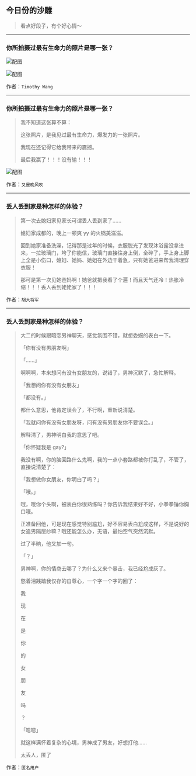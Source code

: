 ## 今日份的沙雕

> 看点好段子，有个好心情～


 
---

### 你所拍摄过最有生命力的照片是哪一张？

> 



![配图](http://pic4.zhimg.com/70/v2-881bd7be4c273ba1d53874bc05270f73_b.jpg)



![配图](http://pic4.zhimg.com/70/v2-d1533011bf018f22cc5966bde664b2ab_b.jpg)


作者：`Timothy Wang`

---

### 你所拍摄过最有生命力的照片是哪一张？

> 我不知道这张算不算：
> 
> 这张照片，是我见过最有生命力，爆发力的一张照片。
> 
> 我现在还记得它给我带来的震撼。
> 
> 最后我赢了！！！没有输！！！



![配图](http://pic3.zhimg.com/70/v2-a23a25ab3df43d4ce87c32aabb6822ee_b.jpg)


作者：`又是晚风吹`

---

### 丢人丢到家是种怎样的体验？

> 第一次去媳妇家见家长可谓丢人丢到家了……
> 
> 媳妇家成都的，晚上一顿爽 yy 的火锅美滋滋。
> 
> 回到她家准备洗澡，记得那是过年的时候，衣服脱光了发现沐浴露没拿进来，一拉玻璃门，垮了你能信，玻璃门直接往身上倒，全碎了，手上身上脚上全是小伤口，媳妇、她妈、她姐在外边干着急，只有她爸进来帮我清理穿衣服！
> 
> 那可是第一次见她爸妈啊！她爸就把我看了个遍！而且天气还冷！热胀冷缩！！！丢人丢到姥姥家了！！！


作者：`胡大将军`

---

### 丢人丢到家是种怎样的体验？

> 大二的时候跟暗恋男神聊天，感觉氛围不错，就想委婉的表白一下。
> 
> 「你有没有男朋友啊」
> 
> 「……」
> 
> 啊啊啊，本来想问有没有女朋友的，说错了，男神沉默了，急忙解释。
> 
> 「我想问你有没有女朋友」
> 
> 「都没有。」
> 
> 都什么意思，他肯定误会了，不行啊，重新说清楚。
> 
> 「我就问你有没有女朋友呀，问有没有男朋友你不要误会。」
> 
> 解释清了，男神明白我的意思了吧。
> 
> 「你怀疑我是 gay?」
> 
> 我没有啊，你的脑回路什么鬼啊，我的一点小套路都被你打乱了，不管了，直接说清楚了：
> 
> 「我想做你女朋友，你明白了吗？」
> 
> 「哦。」
> 
> 哦，哦你个头啊，被表白你很熟练吗？你告诉我结果好不好，小拳拳锤你胸口哦。
> 
> 正准备回他，可是现在感觉特别尴尬，好不容易表白尬成这样，不是说好的女追男隔层纱嘛？哦还能怎么办，无语，最怕空气突然沉默。
> 
> 过了半晌，他又加一句。
> 
> 「？」
> 
> 男神啊，你的情商去哪了？为什么又来个暴击，我已经尬成灰了。
> 
> 憋着泪践踏我仅存的自尊心，一个字一个字的回了：
> 
> 我
> 
> 现
> 
> 在
> 
> 是
> 
> 你
> 
> 的
> 
> 女
> 
> 朋
> 
> 友
> 
> 吗
> 
> ？
> 
> 「嗯嗯」
> 
> 就这样满怀着复杂的心境，男神成了男友，好想打他……
> 
> 太丢人，匿了


作者：`匿名用户`